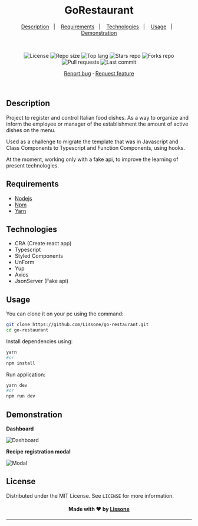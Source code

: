 <h1 align="center">
  GoRestaurant
</h1>

<p align="center">
  <a href="#description">Description</a>&nbsp;&nbsp;&nbsp;|&nbsp;&nbsp;&nbsp;
  <a href="#requirements">Requirements</a>&nbsp;&nbsp;&nbsp;|&nbsp;&nbsp;&nbsp;
  <a href="#technologies">Technologies</a>&nbsp;&nbsp;&nbsp;|&nbsp;&nbsp;&nbsp;
  <a href="#usage">Usage</a></a>&nbsp;&nbsp;&nbsp;|&nbsp;&nbsp;&nbsp;
  <a href="#demonstration">Demonstration</a>
</p>
<br />
<p align="center">
  <img src="https://img.shields.io/static/v1?label=license&message=MIT" alt="License">
  <img src="https://img.shields.io/github/repo-size/Lissone/go-restaurant" alt="Repo size" />
  <img src="https://img.shields.io/github/languages/top/Lissone/go-restaurant" alt="Top lang" />
  <img src="https://img.shields.io/github/stars/Lissone/go-restaurant" alt="Stars repo" />
  <img src="https://img.shields.io/github/forks/Lissone/go-restaurant" alt="Forks repo" />
  <img src="https://img.shields.io/github/issues-pr/Lissone/go-restaurant" alt="Pull requests" >
  <img src="https://img.shields.io/github/last-commit/Lissone/go-restaurant" alt="Last commit" />
</p>

<p align="center">
  <a href="https://github.com/Lissone/go-restaurant/issues">Report bug</a>
  ·
  <a href="https://github.com/Lissone/go-restaurant/issues">Request feature</a>
</p>

<br />

## Description

Project to register and control Italian food dishes. As a way to organize and inform the employee or manager of the establishment the amount of active dishes on the menu.

Used as a challenge to migrate the template that was in Javascript and Class Components to Typescript and Function Components, using hooks.

At the moment, working only with a fake api, to improve the learning of present technologies.

## Requirements

- [Nodejs](https://nodejs.org/en/)
- [Npm](https://www.npmjs.com/)
- [Yarn](https://yarnpkg.com/)

## Technologies

- CRA (Create react app)
- Typescript
- Styled Components
- UnForm
- Yup
- Axios
- JsonServer (Fake api)

## Usage

You can clone it on your pc using the command:

```bash
git clone https://github.com/Lissone/go-restaurant.git
cd go-restaurant
```

Install dependencies using:

```bash
yarn
#or
npm install
```

Run application:

```bash
yarn dev
#or
npm run dev
```

## Demonstration

**Dashboard**

![Dashboard](https://i.imgur.com/d2O76Sv.png)

**Recipe registration modal**

![Modal](https://i.imgur.com/DT61gFs.png)

## License

Distributed under the MIT License. See `LICENSE` for more information.

<h4 align="center">
  Made with ❤️ by <a href="https://github.com/Lissone" target="_blank">Lissone</a>
</h4>

<hr />
